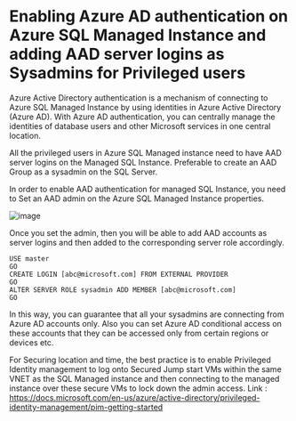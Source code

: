 # Enabling Azure AD authentication on Azure SQL Managed Instance and adding AAD server logins as Sysadmins for Privileged users

Azure Active Directory authentication is a mechanism of connecting to Azure SQL Managed Instance by using identities in Azure Active Directory (Azure AD). With Azure AD authentication, you can centrally manage the identities of database users and other Microsoft services in one central location.

All the privileged users in Azure SQL Managed instance need to have AAD server logins on the Managed SQL Instance. Preferable to create an AAD Group as a sysadmin on the SQL Server.

In order to enable AAD authentication for managed SQL Instance, you need to Set an AAD admin on the Azure SQL Managed Instance properties. 

![image](https://user-images.githubusercontent.com/22504173/75589234-403b6180-5a48-11ea-9ecb-051c514f0311.png)


Once you set the admin, then you will be able to add AAD accounts as server logins and then added to the corresponding server role accordingly.

```TSQL
USE master
GO
CREATE LOGIN [abc@microsoft.com] FROM EXTERNAL PROVIDER
GO
ALTER SERVER ROLE sysadmin ADD MEMBER [abc@microsoft.com]
GO

```


In this way, you can guarantee that all your sysadmins are connecting from Azure AD accounts only. Also you can set Azure AD conditional access on these accounts that they can be accessed only from certain regions or devices etc.

For Securing location and time, the best practice is to enable Privileged Identity management to log onto Secured Jump start VMs within the same VNET as the SQL Managed instance and then connecting to the managed instance over these secure VMs to lock down the admin access. Link : https://docs.microsoft.com/en-us/azure/active-directory/privileged-identity-management/pim-getting-started


 
